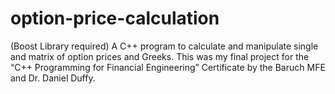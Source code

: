 # option-price-calculation
(Boost Library required)
A C++ program to calculate and manipulate single and matrix of option prices and Greeks.
This was my final project for the “C++ Programming for Financial Engineering” Certificate by the Baruch MFE and Dr. Daniel Duffy.

